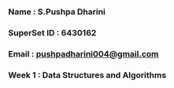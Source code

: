 ### Name : S.Pushpa Dharini
### SuperSet ID : 6430162
### Email : pushpadharini004@gmail.com

### Week 1 : Data Structures and Algorithms